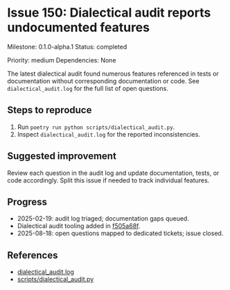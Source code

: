 # Issue 150: Dialectical audit reports undocumented features

Milestone: 0.1.0-alpha.1
Status: completed

Priority: medium
Dependencies: None


The latest dialectical audit found numerous features referenced in tests or documentation without corresponding documentation or code. See `dialectical_audit.log` for the full list of open questions.

## Steps to reproduce
1. Run `poetry run python scripts/dialectical_audit.py`.
2. Inspect `dialectical_audit.log` for the reported inconsistencies.

## Suggested improvement
Review each question in the audit log and update documentation, tests, or code accordingly. Split this issue if needed to track individual features.

## Progress
- 2025-02-19: audit log triaged; documentation gaps queued.
- Dialectical audit tooling added in [f505a68f](../commit/f505a68f).
- 2025-08-18: open questions mapped to dedicated tickets; issue closed.

## References

- [dialectical_audit.log](../dialectical_audit.log)
- [scripts/dialectical_audit.py](../scripts/dialectical_audit.py)
